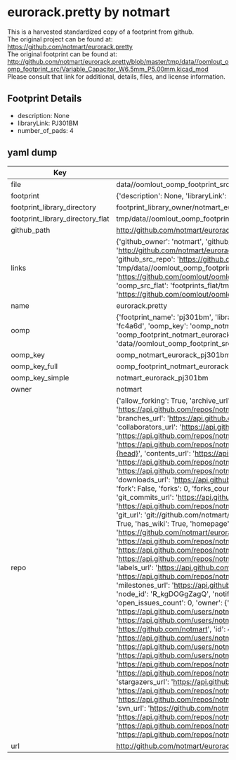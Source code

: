 # eurorack.pretty by notmart  
This is a harvested standardized copy of a footprint from github.  
The original project can be found at:  
https://github.com/notmart/eurorack.pretty  
The original footprint can be found at:
http://github.com/notmart/eurorack.pretty/blob/master/tmp/data//oomlout_oomp_footprint_src/Variable_Capacitor_W6.5mm_P5.00mm.kicad_mod
Please consult that link for additional, details, files, and license information.  
## Footprint Details
* description: None  
* libraryLink: PJ301BM  
* number_of_pads: 4  
## yaml dump  
| Key | Value |  
| --- | --- |  
| file | data//oomlout_oomp_footprint_src/eurorack.pretty/PJ301BM.kicad_mod |  
| footprint | {'description': None, 'libraryLink': 'PJ301BM', 'number_of_pads': 4} |  
| footprint_library_directory | footprint_library_owner/notmart_eurorack.pretty |  
| footprint_library_directory_flat | tmp/data//oomlout_oomp_footprint_src/footprints_flat/notmart_eurorack_pj301bm/working |  
| github_path | http://github.com/notmart/eurorack.pretty/blob/master/tmp/data//oomlout_oomp_footprint_src/PJ301BM.kicad_mod |  
| links | {'github_owner': 'notmart', 'github_repo_name': 'eurorack.pretty', 'github_src': 'http://github.com/notmart/eurorack.pretty/blob/master/tmp/data//oomlout_oomp_footprint_src/Variable_Capacitor_W6.5mm_P5.00mm.kicad_mod', 'github_src_repo': 'https://github.com/notmart/eurorack.pretty', 'oomp_bot': 'tmp/data//oomlout_oomp_footprint_src/footprints/notmart_eurorack_pj301bm/working', 'oomp_bot_github': 'https://github.com/oomlout/oomlout_oomp_footprint_bot/tree/main/tmp/data//oomlout_oomp_footprint_src/footprints/notmart_eurorack_pj301bm/working', 'oomp_src_flat': 'footprints_flat/tmp/data//oomlout_oomp_footprint_src/footprints_flat/notmart_eurorack_pj301bm/working', 'oomp_src_flat_github': 'https://github.com/oomlout/oomlout_oomp_footprint_src/tree/main/tmp/data//oomlout_oomp_footprint_src/footprints_flat/notmart_eurorack_pj301bm/working'} |  
| name | eurorack.pretty |  
| oomp | {'footprint_name': 'pj301bm', 'library_name': 'eurorack', 'md5': 'fc4a6d1a63f771411d37d08a0644a5b8', 'md5_10': 'fc4a6d1a63', 'md5_5': 'fc4a6', 'md5_6': 'fc4a6d', 'oomp_key': 'oomp_notmart_eurorack_pj301bm', 'oomp_key_extra': 'oomp_footprint_notmart_eurorack_pj301bm', 'oomp_key_full': 'oomp_footprint_notmart_eurorack_pj301bm_fc4a6d', 'oomp_key_simple': 'notmart_eurorack_pj301bm', 'original_filename': 'data//oomlout_oomp_footprint_src/eurorack.pretty/PJ301BM.kicad_mod', 'owner_name': 'notmart'} |  
| oomp_key | oomp_notmart_eurorack_pj301bm |  
| oomp_key_full | oomp_footprint_notmart_eurorack_pj301bm |  
| oomp_key_simple | notmart_eurorack_pj301bm |  
| owner | notmart |  
| repo | {'allow_forking': True, 'archive_url': 'https://api.github.com/repos/notmart/eurorack.pretty/{archive_format}{/ref}', 'archived': False, 'assignees_url': 'https://api.github.com/repos/notmart/eurorack.pretty/assignees{/user}', 'blobs_url': 'https://api.github.com/repos/notmart/eurorack.pretty/git/blobs{/sha}', 'branches_url': 'https://api.github.com/repos/notmart/eurorack.pretty/branches{/branch}', 'clone_url': 'https://github.com/notmart/eurorack.pretty.git', 'collaborators_url': 'https://api.github.com/repos/notmart/eurorack.pretty/collaborators{/collaborator}', 'comments_url': 'https://api.github.com/repos/notmart/eurorack.pretty/comments{/number}', 'commits_url': 'https://api.github.com/repos/notmart/eurorack.pretty/commits{/sha}', 'compare_url': 'https://api.github.com/repos/notmart/eurorack.pretty/compare/{base}...{head}', 'contents_url': 'https://api.github.com/repos/notmart/eurorack.pretty/contents/{+path}', 'contributors_url': 'https://api.github.com/repos/notmart/eurorack.pretty/contributors', 'created_at': '2021-12-09T13:19:00Z', 'default_branch': 'master', 'deployments_url': 'https://api.github.com/repos/notmart/eurorack.pretty/deployments', 'description': 'some Kicad footprints useful in synth stuff like eurorack', 'disabled': False, 'downloads_url': 'https://api.github.com/repos/notmart/eurorack.pretty/downloads', 'events_url': 'https://api.github.com/repos/notmart/eurorack.pretty/events', 'fork': False, 'forks': 0, 'forks_count': 0, 'forks_url': 'https://api.github.com/repos/notmart/eurorack.pretty/forks', 'full_name': 'notmart/eurorack.pretty', 'git_commits_url': 'https://api.github.com/repos/notmart/eurorack.pretty/git/commits{/sha}', 'git_refs_url': 'https://api.github.com/repos/notmart/eurorack.pretty/git/refs{/sha}', 'git_tags_url': 'https://api.github.com/repos/notmart/eurorack.pretty/git/tags{/sha}', 'git_url': 'git://github.com/notmart/eurorack.pretty.git', 'has_discussions': False, 'has_downloads': True, 'has_issues': True, 'has_pages': False, 'has_projects': True, 'has_wiki': True, 'homepage': None, 'hooks_url': 'https://api.github.com/repos/notmart/eurorack.pretty/hooks', 'html_url': 'https://github.com/notmart/eurorack.pretty', 'id': 436624001, 'is_template': False, 'issue_comment_url': 'https://api.github.com/repos/notmart/eurorack.pretty/issues/comments{/number}', 'issue_events_url': 'https://api.github.com/repos/notmart/eurorack.pretty/issues/events{/number}', 'issues_url': 'https://api.github.com/repos/notmart/eurorack.pretty/issues{/number}', 'keys_url': 'https://api.github.com/repos/notmart/eurorack.pretty/keys{/key_id}', 'labels_url': 'https://api.github.com/repos/notmart/eurorack.pretty/labels{/name}', 'language': None, 'languages_url': 'https://api.github.com/repos/notmart/eurorack.pretty/languages', 'license': None, 'merges_url': 'https://api.github.com/repos/notmart/eurorack.pretty/merges', 'milestones_url': 'https://api.github.com/repos/notmart/eurorack.pretty/milestones{/number}', 'mirror_url': None, 'name': 'eurorack.pretty', 'network_count': 0, 'node_id': 'R_kgDOGgZagQ', 'notifications_url': 'https://api.github.com/repos/notmart/eurorack.pretty/notifications{?since,all,participating}', 'open_issues': 0, 'open_issues_count': 0, 'owner': {'avatar_url': 'https://avatars.githubusercontent.com/u/4526371?v=4', 'events_url': 'https://api.github.com/users/notmart/events{/privacy}', 'followers_url': 'https://api.github.com/users/notmart/followers', 'following_url': 'https://api.github.com/users/notmart/following{/other_user}', 'gists_url': 'https://api.github.com/users/notmart/gists{/gist_id}', 'gravatar_id': '', 'html_url': 'https://github.com/notmart', 'id': 4526371, 'login': 'notmart', 'node_id': 'MDQ6VXNlcjQ1MjYzNzE=', 'organizations_url': 'https://api.github.com/users/notmart/orgs', 'received_events_url': 'https://api.github.com/users/notmart/received_events', 'repos_url': 'https://api.github.com/users/notmart/repos', 'site_admin': False, 'starred_url': 'https://api.github.com/users/notmart/starred{/owner}{/repo}', 'subscriptions_url': 'https://api.github.com/users/notmart/subscriptions', 'type': 'User', 'url': 'https://api.github.com/users/notmart'}, 'private': False, 'pulls_url': 'https://api.github.com/repos/notmart/eurorack.pretty/pulls{/number}', 'pushed_at': '2021-12-09T13:21:44Z', 'releases_url': 'https://api.github.com/repos/notmart/eurorack.pretty/releases{/id}', 'size': 13, 'ssh_url': 'git@github.com:notmart/eurorack.pretty.git', 'stargazers_count': 0, 'stargazers_url': 'https://api.github.com/repos/notmart/eurorack.pretty/stargazers', 'statuses_url': 'https://api.github.com/repos/notmart/eurorack.pretty/statuses/{sha}', 'subscribers_count': 2, 'subscribers_url': 'https://api.github.com/repos/notmart/eurorack.pretty/subscribers', 'subscription_url': 'https://api.github.com/repos/notmart/eurorack.pretty/subscription', 'svn_url': 'https://github.com/notmart/eurorack.pretty', 'tags_url': 'https://api.github.com/repos/notmart/eurorack.pretty/tags', 'teams_url': 'https://api.github.com/repos/notmart/eurorack.pretty/teams', 'temp_clone_token': None, 'topics': [], 'trees_url': 'https://api.github.com/repos/notmart/eurorack.pretty/git/trees{/sha}', 'updated_at': '2021-12-09T13:21:48Z', 'url': 'https://api.github.com/repos/notmart/eurorack.pretty', 'visibility': 'public', 'watchers': 0, 'watchers_count': 0, 'web_commit_signoff_required': False} |  
| url | http://github.com/notmart/eurorack.pretty |  


